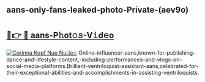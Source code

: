 ## aans-only-fans​-leaked-photo​-Private-(aev9o)


# <h2><a href="https://mediaupload.pro?title=aans&ref=git">🔗👉 🔴 aans-P𝚑ot𝚘𝚜-V𝚒d𝚎o</a></h2>

[![Corinna Kopf Nue Nu𝚍e𝚜](https://i.imgur.com/0qMVB7G.gif)](https://mediaupload.pro?title=aans&ref=git)
Online-influencer-aans,known-for-publishing-dance-and-lifestyle-content,-including-performances-and-vlogs-on-social-media-platforms.Brilliant-ventriloquist-assistant-aans,celebrated-for-their-exceptional-abilities-and-accomplishments-in-assisting-ventriloquists.  